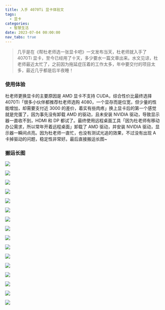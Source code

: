 ```yaml
---
title: 入手 4070Ti 显卡体验文
tags:
  - 显卡
categories:
  - 智慧生活
date: 2023-07-04 00:00:00
nav_tabs: true
---
```


> 几乎是在《帮杜老师选一张显卡吧》一文发布当天，杜老师就入手了 4070Ti 显卡，至今已经用了十天，多少要水一篇文章出来。水文见谅，杜老师最近太忙了，之前因为拖延症压着的工作太多，年中要交付的项目太多，最近几乎都是后半夜睡！

<!-- more -->

### 使用体验

杜老师更换显卡的主要原因是 AMD 显卡不支持 CUDA，综合性价比最终选择 4070Ti「很多小伙伴都推荐杜老师选购 4080，一个显存而是位宽，但少量的性能增加，却需要支付近 3000 的差价，着实有些肉疼」换上显卡后的第一个感觉就是完蛋了，因为事先没有卸载 AMD 的驱动，且未安装 NVIDIA 驱动，导致显示器一直收不到，HDMI 和 DP 都试了。最终使用远程桌面工具「因为杜老师有移动办公需求，所以常年开着远程桌面」卸载了 AMD 驱动，并安装 NVIDIA 驱动，显示器一瞬间点亮。因为杜老师一直忙，也没有测试光追的效果，不过没有出现 A 卡掉驱动的问题，稳定性非常好。最后直接搬运长图~

### 搬运长图

![](https://cdn.dusays.com/2023/07/602-1.jpg)

![](https://cdn.dusays.com/2023/07/602-2.jpg)

![](https://cdn.dusays.com/2023/07/602-3.jpg)

![](https://cdn.dusays.com/2023/07/602-4.jpg)

![](https://cdn.dusays.com/2023/07/602-5.jpg)

![](https://cdn.dusays.com/2023/07/602-6.jpg)

![](https://cdn.dusays.com/2023/07/602-7.jpg)

![](https://cdn.dusays.com/2023/07/602-8.jpg)

![](https://cdn.dusays.com/2023/07/602-9.jpg)

![](https://cdn.dusays.com/2023/07/602-10.jpg)

![](https://cdn.dusays.com/2023/07/602-11.jpg)

![](https://cdn.dusays.com/2023/07/602-12.jpg)

![](https://cdn.dusays.com/2023/07/602-13.jpg)

![](https://cdn.dusays.com/2023/07/602-14.jpg)

![](https://cdn.dusays.com/2023/07/602-15.jpg)

![](https://cdn.dusays.com/2023/07/602-16.jpg)